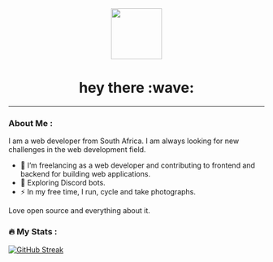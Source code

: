 <div id="header" align="center">
  <img src="https://media.giphy.com/media/M9gbBd9nbDrOTu1Mqx/giphy.gif" width="100"/>
  <div id="badges">
    <!---
    <a href="your-linkedin-URL">
      <img src="https://img.shields.io/badge/LinkedIn-blue?style=for-the-badge&logo=linkedin&logoColor=white" alt="LinkedIn Badge"/>
    </a>
    -->
  </div>
  <h1>
    hey there :wave:
  </h1>
</div>

---

### About Me : 
I am a web developer from South Africa. I am always looking for new challenges in the web development field. 
- :telescope: I’m freelancing as a web developer and contributing to frontend and backend for building web applications.
- :seedling: Exploring Discord bots.
- :zap: In my free time, I run, cycle and take photographs.

Love open source and everything about it. 

### :fire: My Stats :
[![GitHub Streak](http://github-readme-streak-stats.herokuapp.com?user=andrew-m-higgs&theme=highContrast)](https://git.io/streak-stats)
